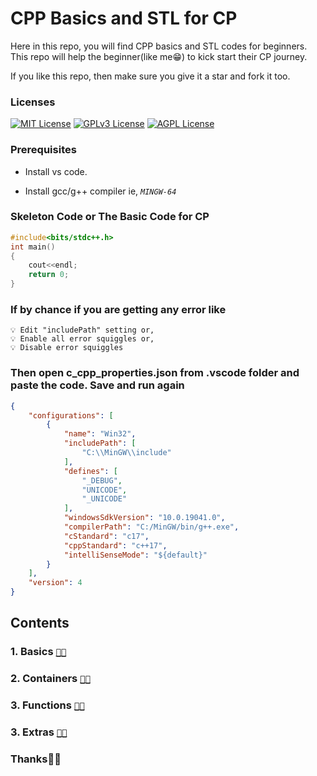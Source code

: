 # CPP Basics and STL for CP

<!-- ![App Screenshot](/pic1.png) -->

Here in this repo, you will find CPP basics and STL codes for beginners.
This repo will help the beginner(like me😁) to kick start their CP journey.

If you like this repo, then make sure you give it a star and fork it too.

### Licenses

[![MIT License](https://img.shields.io/badge/License-MIT-green.svg)](https://choosealicense.com/licenses/mit/)
[![GPLv3 License](https://img.shields.io/badge/License-GPL%20v3-yellow.svg)](https://opensource.org/licenses/)
[![AGPL License](https://img.shields.io/badge/license-AGPL-blue.svg)](http://www.gnu.org/licenses/agpl-3.0)

### Prerequisites

- Install vs code.

- Install gcc/g++ compiler ie, *`MINGW-64`*

### Skeleton Code or The Basic Code for CP

```C++
#include<bits/stdc++.h>
int main()
{
    cout<<endl;
    return 0;
}
```
### If by chance if you are getting any error like
    💡 Edit "includePath" setting or,
    💡 Enable all error squiggles or,
    💡 Disable error squiggles

### Then open c_cpp_properties.json from .vscode folder and paste the code. Save and run again

```json
{
    "configurations": [
        {
            "name": "Win32",
            "includePath": [
                "C:\\MinGW\\include"
            ],
            "defines": [
                "_DEBUG",
                "UNICODE",
                "_UNICODE"
            ],
            "windowsSdkVersion": "10.0.19041.0",
            "compilerPath": "C:/MinGW/bin/g++.exe",
            "cStandard": "c17",
            "cppStandard": "c++17",
            "intelliSenseMode": "${default}"
        }
    ],
    "version": 4
}
```
<!-- ### [Tools and Technologies Used](./practice/arrayPrac.cpp) -->

<!-- ### Navigation and Contents
### 1. [Basics](./Basics/)
### 2. [Just Practice](./practice//)
### 3. [Standard Template Library](./stl//) -->

## Contents
### 1. Basics [`🤝🏻`](./Basics/)
### 2. Containers [`🤝🏻`](./stl/Containers/)
### 3. Functions [`🤝🏻`](./stl/functions/)
### 3. Extras [`🤝🏻`](./stl/extras/)



### Thanks🤝🏻